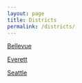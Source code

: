 ```yaml
---
layout: page
title: Districts
permalink: /districts/
---
```


[Bellevue](/pages/bellevue)

[Everett](/pages/everett)

[Seattle](/pages/seattle)
